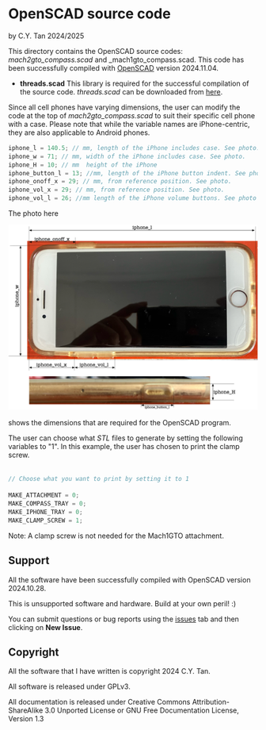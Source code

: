 # OpenSCAD source code

by C.Y. Tan 2024/2025

This directory contains the OpenSCAD source codes:
_mach2gto_compass.scad_ and _mach1gto_compass.scad. This code has been
successfully compiled with
[OpenSCAD](https://openscad.org/downloads.html) version 2024.11.04.

* **threads.scad** This library is required for the successful
  compilation of the source code. _threads.scad_ can be downloaded
  from [here](https://github.com/rcolyer/threads-scad).


Since all cell phones have varying dimensions, the user can modify the
code at the top of _mach2gto_compass.scad_ to suit their specific cell
phone with a case. Please note that while the variable names are
iPhone-centric, they are also applicable to Android phones.

  ```cpp
  iphone_l = 140.5; // mm, length of the iPhone includes case. See photo.
iphone_w = 71; // mm, width of the iPhone includes case. See photo.
iphone_H = 10; // mm  height of the iPhone
iphone_button_l = 13; //mm, length of the iPhone button indent. See photo.
iphone_onoff_x = 29; // mm, from reference position. See photo.
iphone_vol_x = 29; // mm, from reference position. See photo.
iphone_vol_l = 26; //mm length of the iPhone volume buttons. See photo
  ```
The photo here

![phone_dimensions](https://github.com/cytan299/Mach2GTO_compass/blob/main//pics/phone_dimensions.jpeg)

shows the dimensions that are required for the OpenSCAD program. 

The user can choose what _STL_ files to generate by setting the
following variables to "1". In this example, the user has chosen to
print the clamp screw.

```cpp

// Choose what you want to print by setting it to 1

MAKE_ATTACHMENT = 0;
MAKE_COMPASS_TRAY = 0;
MAKE_IPHONE_TRAY = 0;
MAKE_CLAMP_SCREW = 1;

```

Note: A clamp screw is not needed for the Mach1GTO attachment.

## Support

All the software have been successfully compiled with OpenSCAD version
2024.10.28.

This is unsupported software and hardware. Build at your own peril! :)

You can submit questions or bug reports using the
[issues](https://github.com/cytan299/Mach2GTO_compass/issues) tab 
and then clicking on **New Issue**.

## Copyright

All the software that I have written is copyright 2024 C.Y. Tan.

All software is released under GPLv3.

All documentation is released under Creative Commons
Attribution-ShareAlike 3.0 Unported License or GNU Free
Documentation License, Version 1.3


    
  
  
  
  







